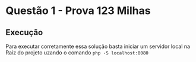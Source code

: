 # Questão 1 - Prova 123 Milhas

## Execução

Para executar corretamente essa solução basta iniciar um servidor local na Raíz do projeto uzando o comando `php -S localhost:8080`